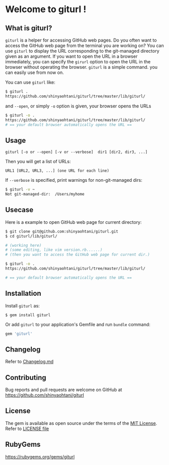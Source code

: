 # Welcome to giturl !

## What is giturl?

`giturl` is a helper for accessing GitHub web pages. Do you often want to access the GitHub web page from the terminal you are working on? You can use `giturl` to display the URL corresponding to the git-managed directory given as an argument. If you want to open the URL in a browser immediately, you can specify the `girurl` option to open the URL in the browser without operating the browser. `giturl` is a simple command. you can easily use from now on.

You can use `giturl` like:

```sh
$ giturl .
https://github.com/shinyaohtani/giturl/tree/master/lib/giturl/
```

and `--open`, or simply `-o` option is given, your browser opens the URLs

```sh
$ giturl -o .
https://github.com/shinyaohtani/giturl/tree/master/lib/giturl/
# == your default browser automatically opens the URL ==
```

## Usage

    giturl [-o or --open] [-v or --verbose]  dir1 [dir2, dir3, ...]

Then you will get a list of URLs:

    URL1 [URL2, URL3, ...] (one URL for each line)

If `--verbose` is specified, print warnings for non-git-managed dirs:

```sh
$ giturl -v ~
Not git-managed-dir:  /Users/myhome
```

## Usecase

Here is a example to open GitHub web page for current directory:

```sh
$ git clone git@github.com:shinyaohtani/giturl.git
$ cd giturl/lib/giturl/

# (working here)
# (some editing, like vim version.rb......)
# (then you want to access the GitHub web page for current dir.)

$ giturl -o .
https://github.com/shinyaohtani/giturl/tree/master/lib/giturl/

# == your default browser automatically opens the URL ==
```

## Installation

Install `giturl` as:

    $ gem install giturl

Or add `giturl` to your application's Gemfile and run `bundle` command:

```ruby
gem 'giturl'
```

## Changelog

Refer to [Changelog.md](./CHANGELOG.md)

## Contributing

Bug reports and pull requests are welcome on GitHub at https://github.com/shinyaohtani/giturl

## License

The gem is available as open source under the terms of the [MIT License](https://opensource.org/licenses/MIT).
Refer to [LICENSE file](./LICENSE)

## RubyGems

https://rubygems.org/gems/giturl
